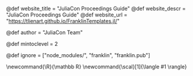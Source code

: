<!--
Add here global page variables to use throughout your
website.
The website_* must be defined for the RSS to work
-->
@def website_title = "JuliaCon Proceedings Guide"
@def website_descr = "JuliaCon Proceedings Guide"
@def website_url   = "https://tlienart.github.io/FranklinTemplates.jl/"

@def author = "JuliaCon Team"

@def mintoclevel = 2

<!--
Add here files or directories that should be ignored by Franklin, otherwise
these files might be copied and, if markdown, processed by Franklin which
you might not want. Indicate directories by ending the name with a `/`.
-->
@def ignore = ["node_modules/", "franklin", "franklin.pub"]

<!--
Add here global latex commands to use throughout your
pages. It can be math commands but does not need to be.
For instance:
* \newcommand{\phrase}{This is a long phrase to copy.}
-->
\newcommand{\R}{\mathbb R}
\newcommand{\scal}[1]{\langle #1 \rangle}
